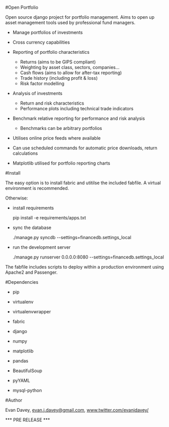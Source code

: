 #Open Portfolio

Open source django project for portfolio management.  Aims to open up asset management tools used by professional fund managers.

* Manage portfolios of investments

* Cross currency capabilities

* Reporting of portfolio characteristics
	* Returns (aims to be GIPS compliant)
	* Weighting by asset class, sectors, companies...
	* Cash flows (aims to allow for after-tax reporting)
	* Trade history (including profit & loss)
	* Risk factor modelling
	
* Analysis of investments
	* Return and risk characteristics
	* Performance plots including technical trade indicators

* Benchmark relative reporting for performance and risk analysis 
	* Benchmarks can be arbitrary portfolios

* Utilises online price feeds where available

* Can use scheduled commands for automatic price downloads, return calculations

* Matplotlib utilised for portfolio reporting charts


#Install

The easy option is to install fabric and utitilse the included fabfile.  A virtual environment is recommended.

Otherwise:

- install requirements

   pip install -e requirements/apps.txt

- sync the database
    
  ./manage.py syncdb --settings=financedb.settings_local

- run the development server

   ./manage.py runserver 0.0.0.0:8080 --settings=financedb.settings_local
	
	
The fabfile includes scripts to deploy within a production environment using Apache2 and Passenger.


 
#Dependencies
* pip
* virtualenv
* virtualenvwrapper
* fabric

* django
* numpy
* matplotlib
* pandas
* BeautifulSoup

* pyYAML
* mysql-python

#Author

Evan Davey, evan.j.davey@gmail.com, www.twitter.com/evanjdavey/

*** PRE RELEASE ***
